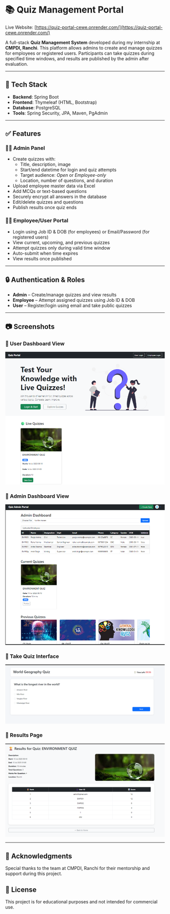 # 📚 Quiz Management Portal

Live Website: [https://quiz-portal-cewe.onrender.com/](https://quiz-portal-cewe.onrender.com/)

A full-stack **Quiz Management System** developed during my internship at **CMPDI, Ranchi**. This platform allows admins to create and manage quizzes for employees or registered users. Participants can take quizzes during specified time windows, and results are published by the admin after evaluation.

---

## 🚀 Tech Stack

- **Backend**: Spring Boot  
- **Frontend**: Thymeleaf (HTML, Bootstrap)  
- **Database**: PostgreSQL  
- **Tools**: Spring Security, JPA, Maven, PgAdmin  

---

## ✅ Features

### 👩‍💼 Admin Panel
- Create quizzes with:
  - Title, description, image
  - Start/end datetime for login and quiz attempts
  - Target audience: *Open* or *Employee-only*
  - Location, number of questions, and duration
- Upload employee master data via Excel
- Add MCQs or text-based questions
- Securely encrypt all answers in the database
- Edit/delete quizzes and questions
- Publish results once quiz ends

### 🧑‍💻 Employee/User Portal
- Login using Job ID & DOB (for employees) or Email/Password (for registered users)
- View current, upcoming, and previous quizzes
- Attempt quizzes only during valid time window
- Auto-submit when time expires
- View results once published

---

## 🔒 Authentication & Roles

- **Admin** – Create/manage quizzes and view results  
- **Employee** – Attempt assigned quizzes using Job ID & DOB  
- **User** – Register/login using email and take public quizzes

---

## 📷 Screenshots
### 🔹 User Dashboard View
![Dashboard](uploads/home-page.png)

### 🔹 Admin Dashboard View
![Dashboard](uploads/ADMIN-HOME-FINAL.png)

### 🔹 Take Quiz Interface
![Take Quiz](uploads/take-quiz.png)

### 🔹 Results Page
![Results](uploads/view-result.png)


---

## 🙌 Acknowledgments
Special thanks to the team at CMPDI, Ranchi for their mentorship and support during this project.

## 📜 License
This project is for educational purposes and not intended for commercial use.
